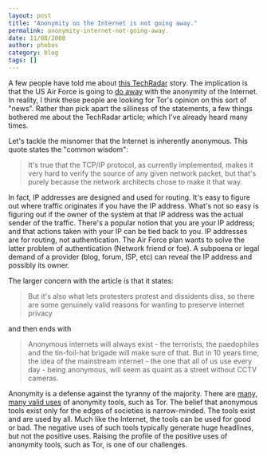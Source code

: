 ```yaml
---
layout: post
title: "Anonymity on the Internet is not going away."
permalink: anonymity-internet-not-going-away.
date: 11/08/2008
author: phobos
category: blog
tags: []
---
```


A few people have told me about [this TechRadar](http://www.techradar.com/news/computing/will-the-internet-always-be-anonymous--482519) story. The implication is that the US Air Force is going to [do away](https://www.fbo.gov/index?print_preview=1&s=opportunity&mode=form&id=e72854d6e3c1a044038563ef1e0fdfa6&tab=core&tabmode=list&cck=1&au=&ck=) with the anonymity of the Internet. In reality, I think these people are looking for Tor's opinion on this sort of "news". Rather than pick apart the silliness of the statements, a few things bothered me about the TechRadar article; which I've already heard many times.

Let's tackle the misnomer that the Internet is inherently anonymous. This quote states the "common wisdom":

> It's true that the TCP/IP protocol, as currently implemented, makes it very hard to verify the source of any given network packet, but that's purely because the network architects chose to make it that way.

In fact, IP addresses are designed and used for routing. It's easy to figure out where traffic originates if you have the IP address. What's not so easy is figuring out if the owner of the system at that IP address was the actual sender of the traffic. There's a popular notion that you are your IP address; and that actions taken with your IP can be tied back to you. IP addresses are for routing, not authentication. The Air Force plan wants to solve the latter problem of authentication (Network friend or foe). A subpoena or legal demand of a provider (blog, forum, ISP, etc) can reveal the IP address and possibly its owner.

The larger concern with the article is that it states:

> But it's also what lets protesters protest and dissidents diss, so there are some genuinely valid reasons for wanting to preserve internet privacy

and then ends with

> Anonymous internets will always exist - the terrorists, the paedophiles and the tin-foil-hat brigade will make sure of that. But in 10 years time, the idea of the mainstream internet - the one that all of us use every day - being anonymous, will seem as quaint as a street without CCTV cameras.

Anonymity is a defense against the tyranny of the majority. There are [many, many valid uses](https://www.torproject.org/torusers) of anonymity tools, such as Tor. The belief that anonymous tools exist only for the edges of societies is narrow-minded. The tools exist and are used by all. Much like the Internet, the tools can be used for good or bad. The negative uses of such tools typically generate huge headlines, but not the positive uses. Raising the profile of the positive uses of anonymity tools, such as Tor, is one of our challenges.

